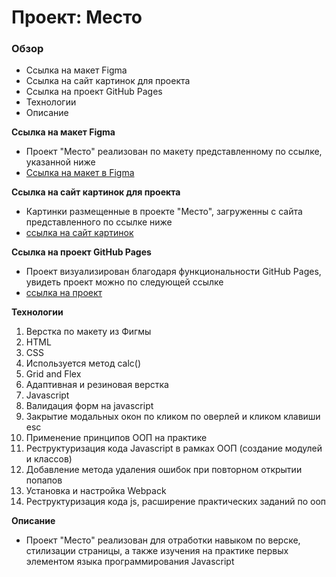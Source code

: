 # Проект: Место
### Обзор
* Ссылка на макет Figma
* Ссылка на сайт картинок для проекта
* Ссылка на проект GitHub Pages
* Технологии
* Описание

**Ссылка на макет Figma**
* Проект "Место" реализован по макету представленному по ссылке, указанной ниже
* [Ссылка на макет в Figma](https://www.figma.com/file/kRVLKwYG3d1HGLvh7JFWRT/JavaScript.-Sprint-6?type=design&node-id=0-1)

**Ссылка на сайт картинок для проекта**
* Картинки размещенные в проекте "Место", загруженны с сайта представленного по ссылке ниже
* [ссылка на сайт картинок](https://tinypng.com/)

**Ссылка на проект GitHub Pages**
* Проект визуализирован благодаря функциональности GitHub Pages, увидеть проект можно по следующей ссылке
* [ссылка на проект](https://se-un.github.io/mesto/)

**Технологии**
  1. Верстка по макету из Фигмы
  2. HTML
  3. CSS
  4. Используется метод calc()
  5. Grid and Flex
  6. Адаптивная и резиновая верстка
  7. Javascript
  8. Валидация форм на javascript
  9. Закрытие модальных окон по кликом по оверлей и кликом клавиши esc
  10. Применение принципов ООП на практике
  11. Реструктуризация кода Javascript в рамках ООП (создание модулей и классов)
  12. Добавление метода удаления ошибок при повторном открытии попапов
  13. Установка и настройка Webpack
  14. Реструктуризация кода js, расширение практических заданий по ооп

  **Описание**
  *  Проект "Место" реализован для отработки навыком по верске, стилизации страницы, а также изучения на практике первых элементом языка программирования Javascript
